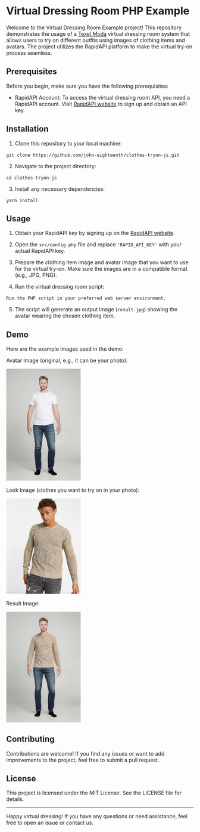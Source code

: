 # Virtual Dressing Room PHP Example

Welcome to the Virtual Dressing Room Example project! This repository demonstrates the usage of a [Texel.Moda](https://texelmoda.com/) virtual dressing room system that allows users to try on different outfits using images of clothing items and avatars. The project utilizes the RapidAPI platform to make the virtual try-on process seamless.

## Prerequisites

Before you begin, make sure you have the following prerequisites:

- RapidAPI Account: To access the virtual dressing room API, you need a RapidAPI account. Visit [RapidAPI website](https://rapidapi.com/texel-inc-texel-inc-default/api/texel-virtual-try-on) to sign up and obtain an API key.

## Installation

1. Clone this repository to your local machine:

```
git clone https://github.com/john-eighteenth/clothes-tryon-js.git
```

2. Navigate to the project directory:

```
cd clothes-tryon-js
```

3. Install any necessary dependencies:

```
yarn install
```

## Usage

1. Obtain your RapidAPI key by signing up on the [RapidAPI website](https://rapidapi.com/texel-inc-texel-inc-default/api/texel-virtual-try-on).

2. Open the `src/config.php` file and replace `'RAPID_API_KEY'` with your actual RapidAPI key.

3. Prepare the clothing item image and avatar image that you want to use for the virtual try-on. Make sure the images are in a compatible format (e.g., JPG, PNG).

4. Run the virtual dressing room script:

```
Run the PHP script in your preferred web server environment.
```

5. The script will generate an output image (`result.jpg`) showing the avatar wearing the chosen clothing item.

## Demo

Here are the example images used in the demo:

Avatar Image (original, e.g., it can be your photo): 

<img src="resources/avatar.jpg" width="200">

Look Image (clothes you want to try on in your photo):

<img src="resources/look.jpg" width="200">

Result Image: 

<img src="resources/result.jpg" width="200">

## Contributing

Contributions are welcome! If you find any issues or want to add improvements to the project, feel free to submit a pull request.

## License

This project is licensed under the MIT License. See the LICENSE file for details.

---

Happy virtual dressing! If you have any questions or need assistance, feel free to open an issue or contact us.
